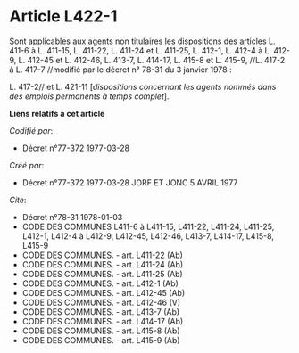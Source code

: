 # Article L422-1

Sont applicables aux agents non titulaires les dispositions des articles L. 411-6 à L. 411-15, L. 411-22, L. 411-24 et L.
411-25, L. 412-1, L. 412-4 à L. 412-9, L. 412-45 et L. 412-46, L. 413-7, L. 414-17, L. 415-8 et L. 415-9, //L. 417-2 à L.
417-7 //modifié par le décret n° 78-31 du 3 janvier 1978 :

L. 417-2// et L. 421-11 [*dispositions concernant les agents nommés dans des emplois permanents à temps complet*].

**Liens relatifs à cet article**

_Codifié par_:

  - Décret n°77-372 1977-03-28

_Créé par_:

  - Décret n°77-372 1977-03-28 JORF ET JONC 5 AVRIL 1977

_Cite_:

  - Décret n°78-31 1978-01-03
  - CODE DES COMMUNES L411-6 à L411-15, L411-22, L411-24, L411-25, L412-1, L412-4 à L412-9, L412-45, L412-46, L413-7, L414-17, L415-8, L415-9
  - CODE DES COMMUNES. - art. L411-22 (Ab)
  - CODE DES COMMUNES. - art. L411-24 (Ab)
  - CODE DES COMMUNES. - art. L411-25 (Ab)
  - CODE DES COMMUNES. - art. L412-1 (Ab)
  - CODE DES COMMUNES. - art. L412-45 (Ab)
  - CODE DES COMMUNES. - art. L412-46 (V)
  - CODE DES COMMUNES. - art. L413-7 (Ab)
  - CODE DES COMMUNES. - art. L414-17 (Ab)
  - CODE DES COMMUNES. - art. L415-8 (Ab)
  - CODE DES COMMUNES. - art. L415-9 (Ab)

